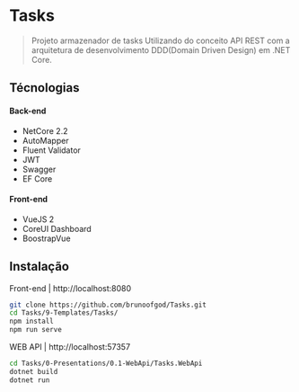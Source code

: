 # Tasks
> Projeto armazenador de tasks Utilizando do conceito API REST com a arquitetura de desenvolvimento DDD(Domain Driven Design) em .NET Core.

## Técnologias
#### Back-end
- NetCore 2.2
- AutoMapper
- Fluent Validator
- JWT
- Swagger
- EF Core

#### Front-end
- VueJS 2
- CoreUI Dashboard
- BoostrapVue



## Instalação

Front-end | http://localhost:8080
```sh
git clone https://github.com/brunoofgod/Tasks.git
cd Tasks/9-Templates/Tasks/
npm install
npm run serve
```

WEB API | http://localhost:57357
```sh
cd Tasks/0-Presentations/0.1-WebApi/Tasks.WebApi
dotnet build
dotnet run
```
